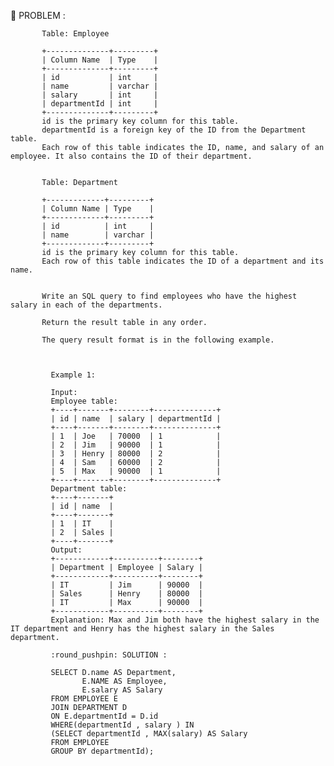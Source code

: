 :round_pushpin: PROBLEM :

           Table: Employee

           +--------------+---------+
           | Column Name  | Type    |
           +--------------+---------+
           | id           | int     |
           | name         | varchar |
           | salary       | int     |
           | departmentId | int     |
           +--------------+---------+
           id is the primary key column for this table.
           departmentId is a foreign key of the ID from the Department table.
           Each row of this table indicates the ID, name, and salary of an employee. It also contains the ID of their department.


           Table: Department

           +-------------+---------+
           | Column Name | Type    |
           +-------------+---------+
           | id          | int     |
           | name        | varchar |
           +-------------+---------+
           id is the primary key column for this table.
           Each row of this table indicates the ID of a department and its name.


           Write an SQL query to find employees who have the highest salary in each of the departments.

           Return the result table in any order.

           The query result format is in the following example.

 

             Example 1:

             Input: 
             Employee table:
             +----+-------+--------+--------------+
             | id | name  | salary | departmentId |
             +----+-------+--------+--------------+
             | 1  | Joe   | 70000  | 1            |
             | 2  | Jim   | 90000  | 1            |
             | 3  | Henry | 80000  | 2            |
             | 4  | Sam   | 60000  | 2            |
             | 5  | Max   | 90000  | 1            |
             +----+-------+--------+--------------+
             Department table:
             +----+-------+
             | id | name  |
             +----+-------+
             | 1  | IT    |
             | 2  | Sales |
             +----+-------+
             Output: 
             +------------+----------+--------+
             | Department | Employee | Salary |
             +------------+----------+--------+
             | IT         | Jim      | 90000  |
             | Sales      | Henry    | 80000  |
             | IT         | Max      | 90000  |
             +------------+----------+--------+
             Explanation: Max and Jim both have the highest salary in the IT department and Henry has the highest salary in the Sales department.

             :round_pushpin: SOLUTION : 

             SELECT D.name AS Department,
                    E.NAME AS Employee,
                    E.salary AS Salary
             FROM EMPLOYEE E 
             JOIN DEPARTMENT D 
             ON E.departmentId = D.id
             WHERE(departmentId , salary ) IN 
             (SELECT departmentId , MAX(salary) AS Salary
             FROM EMPLOYEE
             GROUP BY departmentId);







